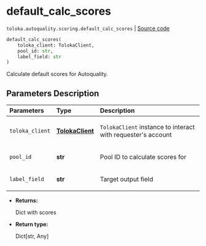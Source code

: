 # default_calc_scores
`toloka.autoquality.scoring.default_calc_scores` | [Source code](https://github.com/Toloka/toloka-kit/blob/v1.1.4/src/autoquality/scoring.py#L18)

```python
default_calc_scores(
    toloka_client: TolokaClient,
    pool_id: str,
    label_field: str
)
```

Calculate default scores for Autoquality.

## Parameters Description

| Parameters | Type | Description |
| :----------| :----| :-----------|
`toloka_client`|**[TolokaClient](toloka.client.TolokaClient.md)**|<p>`TolokaClient` instance to interact with requester&#x27;s account</p>
`pool_id`|**str**|<p>Pool ID to calculate scores for</p>
`label_field`|**str**|<p>Target output field</p>

* **Returns:**

  Dict with scores

* **Return type:**

  Dict\[str, Any\]
